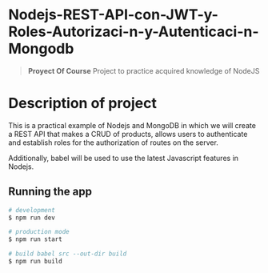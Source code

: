 # Nodejs-REST-API-con-JWT-y-Roles-Autorizaci-n-y-Autenticaci-n-Mongodb

> **Proyect Of Course**
Project to practice acquired knowledge of NodeJS

# Description of project

This is a practical example of Nodejs and MongoDB in which we will create a REST API that makes a CRUD of products, allows users to authenticate and establish roles for the authorization of routes on the server.

Additionally, babel will be used to use the latest Javascript features in Nodejs.

## Running the app

```bash
# development
$ npm run dev

# production mode
$ npm run start

# build babel src --out-dir build
$ npm run build 
```
